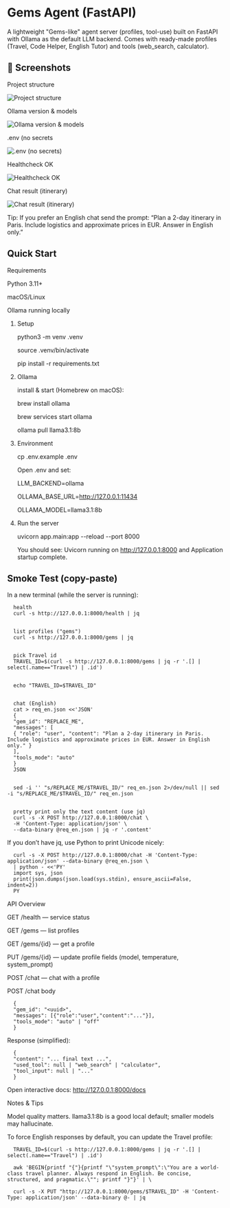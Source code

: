 # Gems Agent (FastAPI)

A lightweight "Gems-like" agent server (profiles, tool-use) built on FastAPI with Ollama as the default LLM backend. Comes with ready-made profiles (Travel, Code Helper, English Tutor) and tools (web_search, calculator).


## 📸 Screenshots


Project structure

![Project structure](pics/1.png)


Ollama version & models

![Ollama version & models](pics/2.png)


.env (no secrets

![.env (no secrets)](pics/3.png)


Healthcheck OK

![Healthcheck OK](pics/5.png)


Chat result (itinerary)

![Chat result (itinerary)](pics/4.png)

Tip: If you prefer an English chat send the prompt: “Plan a 2-day itinerary in Paris. Include logistics and approximate prices in EUR. Answer in English only.”


##  Quick Start
Requirements

Python 3.11+

macOS/Linux

Ollama running locally


1) Setup
   
   python3 -m venv .venv

   source .venv/bin/activate

   pip install -r requirements.txt

2) Ollama

   install & start (Homebrew on macOS):

   brew install ollama

   brew services start ollama

   ollama pull llama3.1:8b

3) Environment

   cp .env.example .env

   Open .env and set:

   LLM_BACKEND=ollama
   
   OLLAMA_BASE_URL=http://127.0.0.1:11434
   
   OLLAMA_MODEL=llama3.1:8b


4) Run the server

   uvicorn app.main:app --reload --port 8000

   You should see: Uvicorn running on http://127.0.0.1:8000 and Application startup complete.



## Smoke Test (copy-paste)

In a new terminal (while the server is running):
      
      health
      curl -s http://127.0.0.1:8000/health | jq


      list profiles ("gems")
      curl -s http://127.0.0.1:8000/gems | jq


      pick Travel id
      TRAVEL_ID=$(curl -s http://127.0.0.1:8000/gems | jq -r '.[] | select(.name=="Travel") | .id')


      echo "TRAVEL_ID=$TRAVEL_ID"


      chat (English)
      cat > req_en.json <<'JSON'
      {
      "gem_id": "REPLACE_ME",
      "messages": [
      { "role": "user", "content": "Plan a 2-day itinerary in Paris. Include logistics and approximate prices in EUR. Answer in English only." }
      ],
      "tools_mode": "auto"
      }
      JSON


      sed -i '' "s/REPLACE_ME/$TRAVEL_ID/" req_en.json 2>/dev/null || sed -i "s/REPLACE_ME/$TRAVEL_ID/" req_en.json


      pretty print only the text content (use jq)
      curl -s -X POST http://127.0.0.1:8000/chat \
      -H 'Content-Type: application/json' \
      --data-binary @req_en.json | jq -r '.content'

If you don’t have jq, use Python to print Unicode nicely:

      curl -s -X POST http://127.0.0.1:8000/chat -H 'Content-Type: application/json' --data-binary @req_en.json \
      | python - <<'PY'
      import sys, json
      print(json.dumps(json.load(sys.stdin), ensure_ascii=False, indent=2))
      PY

API Overview

   GET /health — service status

   GET /gems — list profiles

   GET /gems/{id} — get a profile

   PUT /gems/{id} — update profile fields (model, temperature, system_prompt)

   POST /chat — chat with a profile



POST /chat body

      {
      "gem_id": "<uuid>",
      "messages": [{"role":"user","content":"..."}],
      "tools_mode": "auto" | "off"
      }

Response (simplified):

      {
      "content": "... final text ...",
      "used_tool": null | "web_search" | "calculator",
      "tool_input": null | "..."
      }


Open interactive docs:    http://127.0.0.1:8000/docs



Notes & Tips

   Model quality matters. llama3.1:8b is a good local default; smaller models may hallucinate.

   To force English responses by default, you can update the Travel profile:

      TRAVEL_ID=$(curl -s http://127.0.0.1:8000/gems | jq -r '.[] | select(.name=="Travel") | .id')
      
      awk 'BEGIN{printf "{"}{printf "\"system_prompt\":\"You are a world-class travel planner. Always respond in English. Be concise, structured, and pragmatic.\""; printf "}"}' | \
      
      curl -s -X PUT "http://127.0.0.1:8000/gems/$TRAVEL_ID" -H 'Content-Type: application/json' --data-binary @- | jq

